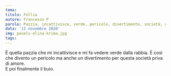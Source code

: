 ```yaml
---
tema:
titolo: Follia
autore: Francesco P
parole: Pazzia, incattivisce, verde, pericolo, divertimento, società, amore, buio
data: '11 novembre 2020'
img: pexels-elina-krima.jpg
tags: 
---
```

È quella pazzia che mi incattivisce e mi fa vedere verde dalla rabbia. È così che divento un pericolo ma anche un divertimento per questa società priva di amore.  
E poi finalmente il buio.

